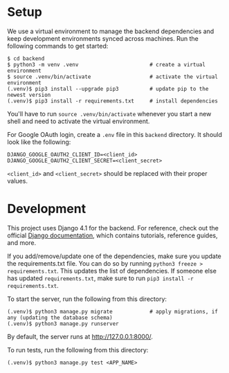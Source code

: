 # Setup

We use a virtual environment to manage the backend dependencies and keep development environments synced across
machines. Run the following commands to get started:

```
$ cd backend
$ python3 -m venv .venv                       # create a virtual environment
$ source .venv/bin/activate                   # activate the virtual environment
(.venv)$ pip3 install --upgrade pip3          # update pip to the newest version
(.venv)$ pip3 install -r requirements.txt     # install dependencies
```

You'll have to run `source .venv/bin/activate` whenever you start a new shell and need to activate the virtual
environment.

For Google OAuth login, create a `.env` file in this `backend` directory. It should look like the following:
```
DJANGO_GOOGLE_OAUTH2_CLIENT_ID=<client_id>
DJANGO_GOOGLE_OAUTH2_CLIENT_SECRET=<client_secret>
```
`<client_id>` and `<client_secret>` should be replaced with their proper values.

# Development

This project uses Django 4.1 for the backend. For reference, check out the official
[Django documentation](https://docs.djangoproject.com/en/4.1/), which contains tutorials, reference guides, and more.

If you add/remove/update one of the dependencies, make sure you update the requirements.txt file. You can do so by
running `python3 freeze > requirements.txt`. This updates the list of dependencies. If someone else has updated
`requirements.txt`, make sure to run `pip3 install -r requirements.txt`.

To start the server, run the following from this directory:

```
(.venv)$ python3 manage.py migrate            # apply migrations, if any (updating the database schema)
(.venv)$ python3 manage.py runserver
```

By default, the server runs at http://127.0.0.1:8000/.

To run tests, run the following from this directory:

```
(.venv)$ python3 manage.py test <APP_NAME>
```
